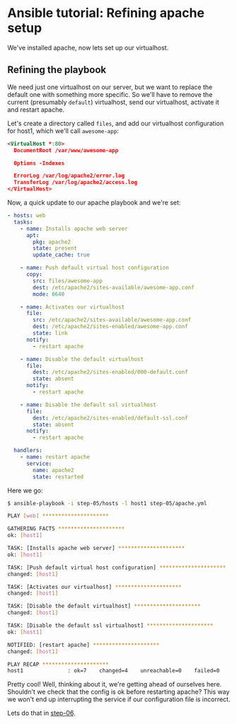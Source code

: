 # Ansible tutorial: Refining apache setup

We've installed apache, now lets set up our virtualhost.

## Refining the playbook

We need just one virtualhost on our server, but we want to replace the default
one with something more specific. So we'll have to remove the current
(presumably `default`) virtualhost, send our virtualhost, activate it and
restart apache.

Let's create a directory called `files`, and add our virtualhost configuration
for host1, which we'll call `awesome-app`:

```xml
<VirtualHost *:80>
  DocumentRoot /var/www/awesome-app

  Options -Indexes

  ErrorLog /var/log/apache2/error.log
  TransferLog /var/log/apache2/access.log
</VirtualHost>
```

Now, a quick update to our apache playbook and we're set:

```yaml
- hosts: web
  tasks:
    - name: Installs apache web server
      apt:
        pkg: apache2
        state: present
        update_cache: true

    - name: Push default virtual host configuration
      copy:
        src: files/awesome-app
        dest: /etc/apache2/sites-available/awesome-app.conf
        mode: 0640

    - name: Activates our virtualhost
      file:
        src: /etc/apache2/sites-available/awesome-app.conf
        dest: /etc/apache2/sites-enabled/awesome-app.conf
        state: link
      notify:
        - restart apache

    - name: Disable the default virtualhost
      file:
        dest: /etc/apache2/sites-enabled/000-default.conf
        state: absent
      notify:
        - restart apache

    - name: Disable the default ssl virtualhost
      file:
        dest: /etc/apache2/sites-enabled/default-ssl.conf
        state: absent
      notify:
        - restart apache

  handlers:
    - name: restart apache
      service:
        name: apache2
        state: restarted
```

Here we go:

```bash
$ ansible-playbook -i step-05/hosts -l host1 step-05/apache.yml

PLAY [web] *********************

GATHERING FACTS *********************
ok: [host1]

TASK: [Installs apache web server] *********************
ok: [host1]

TASK: [Push default virtual host configuration] *********************
changed: [host1]

TASK: [Activates our virtualhost] *********************
changed: [host1]

TASK: [Disable the default virtualhost] *********************
changed: [host1]

TASK: [Disable the default ssl virtualhost] *********************
ok: [host1]

NOTIFIED: [restart apache] *********************
changed: [host1]

PLAY RECAP *********************
host1              : ok=7    changed=4    unreachable=0    failed=0
```

Pretty cool! Well, thinking about it, we're getting ahead of ourselves here.
Shouldn't we check that the config is ok before restarting apache? This way we
won't end up interrupting the service if our configuration file is incorrect.

Lets do that in
[step-06](https://github.com/ludovic-gasc/ansible-tuto-ibmi/tree/master/step-06).
